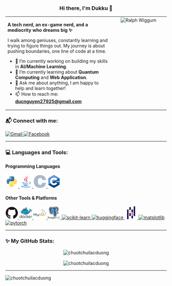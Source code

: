<div align="center">

### **Hi there, I'm Dukku** 👋

</div>

<table>
  <tr>
    <td valign="top" width="65%">

**A tech nerd, an ex-game nerd, and a mediocrity who dreams big ✨**

<p>I walk among geniuses, constantly learning and trying to figure things out. My journey is about pushing boundaries, one line of code at a time.</p>

- 🔭 I’m currently working on building my skills in **AI/Machine Learning**.
- 🌱 I’m currently learning about **Quantum Computing** and **Web Application**.
- 💬 Ask me about anything, I am happy to help and learn together!
- 📫 How to reach me: **ducnguyen27925@gmail.com**

</td>
<td valign="top" width="35%">

<div align="center">
  <img src="https://media.giphy.com/media/v1.Y2lkPTc5MGI3NjExN3M2M295cWN2OHh4dnlma3I5bzh6MjhkaHN0ZnZzcHd3NnFpaXo2NSZlcD12MV9pbnRlcm5hbF9naWZfYnlfaWQmY3Q9Zw/IThjVQiSNC4exs0i5A/giphy.gif" alt="Ralph Wiggum" />
</div>

</td>
</tr>
</table>

### 📬 Connect with me:

<p align="left">
  <a href="mailto:ducnguyen27925@gmail.com" target="_blank">
    <img src="https://img.shields.io/badge/Gmail-D14836?style=for-the-badge&logo=gmail&logoColor=white" alt="Gmail"/>
  </a>
  <a href="https://www.facebook.com/nguyen.manh.uc.50892/" target="_blank">
    <img src="https://img.shields.io/badge/Facebook-1877F2?style=for-the-badge&logo=facebook&logoColor=white" alt="Facebook"/>
  </a>
</p>

---

### 💻 Languages and Tools:

#### Programming Languages
<p align="left">
  <a href="https://www.python.org" target="_blank"> <img src="https://raw.githubusercontent.com/devicons/devicon/master/icons/python/python-original.svg" alt="python" width="40" height="40"/> </a>
  <a href="https://www.java.com" target="_blank"> <img src="https://raw.githubusercontent.com/devicons/devicon/master/icons/java/java-original.svg" alt="java" width="40" height="40"/> </a>
  <a href="https://www.cprogramming.com/" target="_blank"> <img src="https://raw.githubusercontent.com/devicons/devicon/master/icons/c/c-original.svg" alt="c" width="40" height="40"/> </a>
  <a href="https://www.cplusplus.com/" target="_blank"> <img src="https://raw.githubusercontent.com/devicons/devicon/master/icons/cplusplus/cplusplus-original.svg" alt="cplusplus" width="40" height="40"/> </a>
</p>

#### Other Tools & Platforms
<p align="left">
  <a href="https://github.com/" target="_blank"> <img src="https://raw.githubusercontent.com/devicons/devicon/master/icons/github/github-original.svg" alt="github" width="40" height="40"/> </a>
  <a href="https://www.docker.com/" target="_blank"> <img src="https://raw.githubusercontent.com/devicons/devicon/master/icons/docker/docker-original-wordmark.svg" alt="docker" width="40" height="40"/> </a>
  <a href="https://www.mysql.com/" target="_blank"> <img src="https://raw.githubusercontent.com/devicons/devicon/master/icons/mysql/mysql-original-wordmark.svg" alt="mysql" width="40" height="40"/> </a>
  <a href="https://www.postgresql.org" target="_blank"> <img src="https://raw.githubusercontent.com/devicons/devicon/master/icons/postgresql/postgresql-original-wordmark.svg" alt="postgresql" width="40" height="40"/> </a>
  <a href="https://scikit-learn.org/" target="_blank"> <img src="https://upload.wikimedia.org/wikipedia/commons/thumb/0/05/Scikit_learn_logo_small.svg/512px-Scikit_learn_logo_small.svg.png" alt="scikit-learn" width="40" height="40"/> </a>
  <a href="https://huggingface.co/" target="_blank"> <img src="https://huggingface.co/front/assets/huggingface_logo-noborder.svg" alt="huggingface" width="40" height="40"/> </a>
  <a href="https://pandas.pydata.org/" target="_blank"> <img src="https://raw.githubusercontent.com/devicons/devicon/2ae2a900d2f041da66e950e4d48052658d850630/icons/pandas/pandas-original.svg" alt="pandas" width="40" height="40"/> </a>
  <a href="https://matplotlib.org/" target="_blank"> <img src="https://matplotlib.org/_static/logo2.svg" alt="matplotlib" width="40" height="40"/> </a>
  <a href="https://pytorch.org/" target="_blank"> <img src="https://www.vectorlogo.zone/logos/pytorch/pytorch-icon.svg" alt="pytorch" width="40" height="40"/> </a>
</p>

---

### ✨ My GitHub Stats:

<p align="center">
  <img align="center" src="https://github-readme-stats.vercel.app/api?username=chuotchuilacduong&show_icons=true&locale=en&theme=radical&hide_border=true&" alt="chuotchuilacduong" />
</p>
<p align="center">
  <img align="center" src="https://github-readme-stats.vercel.app/api/top-langs?username=chuotchuilacduong&show_icons=true&locale=en&layout=compact&theme=radical&hide_border=true&" alt="chuotchuilacduong" />
</p>

---

<p align="left"> 
  <img src="https://komarev.com/ghpvc/?username=chuotchuilacduong&label=Profile%20views&color=0e75b6&style=flat" alt="chuotchuilacduong" /> 
</p>
